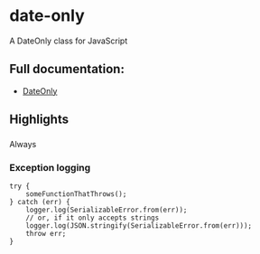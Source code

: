 # date-only

A DateOnly class for JavaScript

## Full documentation:
* [DateOnly](https://github.com/cdellacqua/date-only/blob/master/docs/classes/serializableerror.md)

## Highlights

###
Always 

### Exception logging
```
try {
	someFunctionThatThrows();
} catch (err) {
	logger.log(SerializableError.from(err));
	// or, if it only accepts strings
	logger.log(JSON.stringify(SerializableError.from(err)));
	throw err;
}
```

